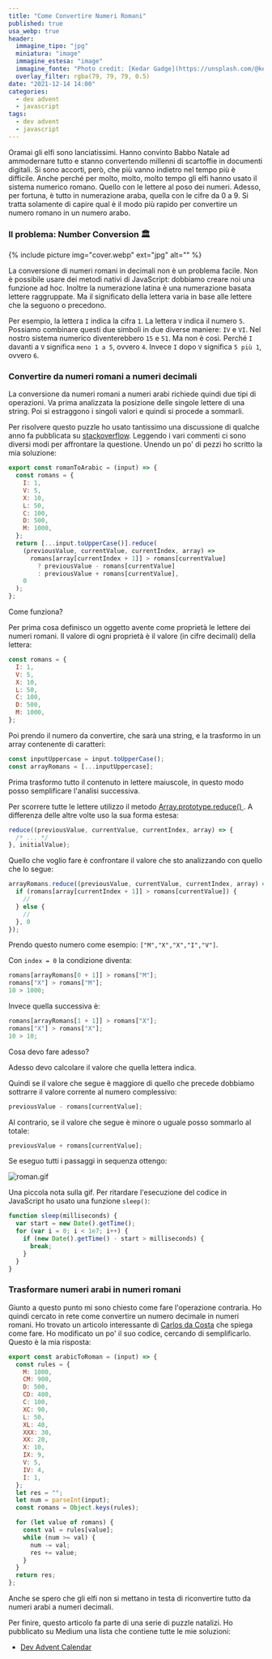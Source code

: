 ```yaml
---
title: "Come Convertire Numeri Romani"
published: true
usa_webp: true
header:
  immagine_tipo: "jpg"
  miniatura: "image"
  immagine_estesa: "image"
  immagine_fonte: "Photo credit: [Kedar Gadge](https://unsplash.com/@kedar9)"
  overlay_filter: rgba(79, 79, 79, 0.5)
date: "2021-12-14 14:00"
categories:
  - dev advent
  - javascript
tags:
  - dev advent
  - javascript
---
```


Oramai gli elfi sono lanciatissimi. Hanno convinto Babbo Natale ad ammodernare tutto e stanno convertendo millenni di scartoffie in documenti digitali. Si sono accorti, però, che più vanno indietro nel tempo più è difficile. Anche perché per molto, molto, molto tempo gli elfi hanno usato il sistema numerico romano. Quello con le lettere al poso dei numeri. Adesso, per fortuna, è tutto in numerazione araba, quella con le cifre da 0 a 9. Si tratta solamente di capire qual è il modo più rapido per convertire un numero romano in un numero arabo.

### Il problema: Number Conversion 🏛️

{% include picture img="cover.webp" ext="jpg" alt="" %}

La conversione di numeri romani in decimali non è un problema facile. Non è possibile usare dei metodi nativi di JavaScript: dobbiamo creare noi una funzione ad hoc. Inoltre la numerazione latina è una numerazione basata lettere raggruppate. Ma il significato della lettera varia in base alle lettere che la seguono o precedono.

Per esempio, la lettera `I` indica la cifra `1`. La lettera `V` indica il numero `5`. Possiamo combinare questi due simboli in due diverse maniere: `IV` e `VI`. Nel nostro sistema numerico diventerebbero `15` e `51`. Ma non è così. Perché `I` davanti a `V` significa `meno 1 a 5`, ovvero `4`. Invece `I` dopo `V` significa `5 più 1`, ovvero `6`.

### Convertire da numeri romani a numeri decimali

La conversione da numeri romani a numeri arabi richiede quindi due tipi di operazioni. Va prima analizzata la posizione delle singole lettere di una string. Poi si estraggono i singoli valori e quindi si procede a sommarli.

Per risolvere questo puzzle ho usato tantissimo una discussione di qualche anno fa pubblicata su [stackoverflow](https://stackoverflow.com/questions/48946083/convert-roman-number-to-arabic-using-javascript). Leggendo i vari commenti ci sono diversi modi per affrontare la questione. Unendo un po' di pezzi ho scritto la mia soluzione:

```js
export const romanToArabic = (input) => {
  const romans = {
    I: 1,
    V: 5,
    X: 10,
    L: 50,
    C: 100,
    D: 500,
    M: 1000,
  };
  return [...input.toUpperCase()].reduce(
    (previousValue, currentValue, currentIndex, array) =>
      romans[array[currentIndex + 1]] > romans[currentValue]
        ? previousValue - romans[currentValue]
        : previousValue + romans[currentValue],
    0
  );
};
```

Come funziona?

Per prima cosa definisco un oggetto avente come proprietà le lettere dei numeri romani. Il valore di ogni proprietà è il valore (in cifre decimali) della lettera:

```js
const romans = {
  I: 1,
  V: 5,
  X: 10,
  L: 50,
  C: 100,
  D: 500,
  M: 1000,
};
```

Poi prendo il numero da convertire, che sarà una string, e la trasformo in un array contenente di caratteri:

```js
const inputUppercase = input.toUpperCase();
const arrayRomans = [...inputUppercase];
```

Prima trasformo tutto il contenuto in lettere maiuscole, in questo modo posso semplificare l'analisi successiva.

Per scorrere tutte le lettere utilizzo il metodo [Array.prototype.reduce()
](https://developer.mozilla.org/en-US/docs/Web/JavaScript/Reference/Global_Objects/Array/Reduce). A differenza delle altre volte uso la sua forma estesa:

```js
reduce((previousValue, currentValue, currentIndex, array) => {
  /* ... */
}, initialValue);
```

Quello che voglio fare è confrontare il valore che sto analizzando con quello che lo segue:

```js
arrayRomans.reduce((previousValue, currentValue, currentIndex, array) => {
  if (romans[array[currentIndex + 1]] > romans[currentValue]) {
    //
  } else {
    //
  }, 0
});
```

Prendo questo numero come esempio: `["M","X","X","I","V"]`.

Con `index = 0` la condizione diventa:

```js
romans[arrayRomans[0 + 1]] > romans["M"];
romans["X"] > romans["M"];
10 > 1000;
```

Invece quella successiva è:

```js
romans[arrayRomans[1 + 1]] > romans["X"];
romans["X"] > romans["X"];
10 > 10;
```

Cosa devo fare adesso?

Adesso devo calcolare il valore che quella lettera indica.

Quindi se il valore che segue è maggiore di quello che precede dobbiamo sottrarre il valore corrente al numero complessivo:

```js
previousValue - romans[currentValue];
```

Al contrario, se il valore che segue è minore o uguale posso sommarlo al totale:

```js
previousValue + romans[currentValue];
```

Se eseguo tutti i passaggi in sequenza ottengo:

![roman.gif](https://raw.githubusercontent.com/el3um4s/strani-anelli-blog/master/_posts/2021/2021-12-14-come-convertire-numeri-romani/roman.gif)

Una piccola nota sulla gif. Per ritardare l'esecuzione del codice in JavaScript ho usato una funzione `sleep()`:

```js
function sleep(milliseconds) {
  var start = new Date().getTime();
  for (var i = 0; i < 1e7; i++) {
    if (new Date().getTime() - start > milliseconds) {
      break;
    }
  }
}
```

### Trasformare numeri arabi in numeri romani

Giunto a questo punto mi sono chiesto come fare l'operazione contraria. Ho quindi cercato in rete come convertire un numero decimale in numeri romani. Ho trovato un articolo interessante di [Carlos da Costa](https://calolocosta.medium.com/create-a-roman-numerals-converter-in-javascript-a82fda6b7a60) che spiega come fare. Ho modificato un po' il suo codice, cercando di semplificarlo. Questo è la mia risposta:

```js
export const arabicToRoman = (input) => {
  const rules = {
    M: 1000,
    CM: 900,
    D: 500,
    CD: 400,
    C: 100,
    XC: 90,
    L: 50,
    XL: 40,
    XXX: 30,
    XX: 20,
    X: 10,
    IX: 9,
    V: 5,
    IV: 4,
    I: 1,
  };
  let res = "";
  let num = parseInt(input);
  const romans = Object.keys(rules);

  for (let value of romans) {
    const val = rules[value];
    while (num >= val) {
      num -= val;
      res += value;
    }
  }
  return res;
};
```

Anche se spero che gli elfi non si mettano in testa di riconvertire tutto da numeri arabi a numeri decimali.

Per finire, questo articolo fa parte di una serie di puzzle natalizi. Ho pubblicato su Medium una lista che contiene tutte le mie soluzioni:

- [Dev Advent Calendar](https://el3um4s.medium.com/list/dev-advent-calendar-89d163132d6e)
